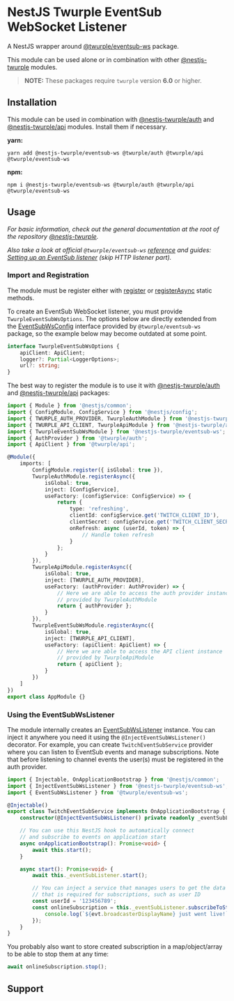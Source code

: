 # NestJS Twurple EventSub WebSocket Listener

A NestJS wrapper around [@twurple/eventsub-ws](https://github.com/twurple/twurple/tree/main/packages/eventsub-ws) package.

This module can be used alone or in combination with other [@nestjs-twurple](https://github.com/stimulcross/nestjs-twurple) modules.

> **NOTE:** These packages require `twurple` version **6.0** or higher.

## Installation

This module can be used in combination with [@nestjs-twurple/auth](https://github.com/stimulcross/nestjs-twurple/tree/main/packages/auth) and [@nestjs-twurple/api](https://github.com/stimulcross/nestjs-twurple/tree/main/packages/api) modules. Install them if necessary.

**yarn:**

```
yarn add @nestjs-twurple/eventsub-ws @twurple/auth @twurple/api @twurple/eventsub-ws
```

**npm:**

```
npm i @nestjs-twurple/eventsub-ws @twurple/auth @twurple/api @twurple/eventsub-ws
```

## Usage

_For basic information, check out the general documentation at the root of the repository [@nestjs-twurple](https://github.com/stimulcross/nestjs-twurple)._

_Also take a look at official `@twurple/eventsub-ws` [reference](https://twurple.js.org/reference/eventsub-ws) and guides: [Setting up an EventSub listener](https://twurple.js.org/docs/getting-data/eventsub/listener-setup.html) (skip HTTP listener part)._

### Import and Registration

The module must be register either with [register](https://github.com/stimulcross/nestjs-twurple#sync-module-configuration) or [registerAsync](https://github.com/stimulcross/nestjs-twurple#async-module-configuration) static methods.

To create an EventSub WebSocket listener, you must provide `TwurpleEventSubWsOptions`. The options below are directly extended from the [EventSubWsConfig](https://twurple.js.org/reference/eventsub-ws/interfaces/EventSubWsConfig.html) interface provided by `@twurple/eventsub-ws` package, so the example below may become outdated at some point.

```ts
interface TwurpleEventSubWsOptions {
	apiClient: ApiClient;
	logger?: Partial<LoggerOptions>;
	url?: string;
}
```

The best way to register the module is to use it with [@nestjs-twurple/auth](https://github.com/stimulcross/nestjs-twurple/tree/main/packages/auth) and [@nestjs-twurple/api](https://github.com/stimulcross/nestjs-twurple/tree/main/packages/api) packages:

```ts
import { Module } from '@nestjs/common';
import { ConfigModule, ConfigService } from '@nestjs/config';
import { TWURPLE_AUTH_PROVIDER, TwurpleAuthModule } from '@nestjs-twurple/auth';
import { TWURPLE_API_CLIENT, TwurpleApiModule } from '@nestjs-twurple/api';
import { TwurpleEventSubWsModule } from '@nestjs-twurple/eventsub-ws';
import { AuthProvider } from '@twurple/auth';
import { ApiClient } from '@twurple/api';

@Module({
	imports: [
		ConfigModule.register({ isGlobal: true }),
		TwurpleAuthModule.registerAsync({
			isGlobal: true,
			inject: [ConfigService],
			useFactory: (configService: ConfigService) => {
				return {
					type: 'refreshing',
					clientId: configService.get('TWITCH_CLIENT_ID'),
					clientSecret: configService.get('TWITCH_CLIENT_SECRET'),
					onRefresh: async (userId, token) => {
						// Handle token refresh
					}
				};
			}
		}),
		TwurpleApiModule.registerAsync({
			isGlobal: true,
			inject: [TWURPLE_AUTH_PROVIDER],
			useFactory: (authProvider: AuthProvider) => {
				// Here we are able to access the auth provider instance
				// provided by TwurpleAuthModule
				return { authProvider };
			}
		}),
		TwurpleEventSubWsModule.registerAsync({
			isGlobal: true,
			inject: [TWURPLE_API_CLIENT],
			useFactory: (apiClient: ApiClient) => {
				// Here we are able to access the API client instance
				// provided by TwurpleApiModule
				return { apiClient };
			}
		})
	]
})
export class AppModule {}
```

### Using the EventSubWsListener

The module internally creates an [EventSubWsListener](https://twurple.js.org/reference/eventsub-ws/classes/EventSubWsListener.html) instance. You can inject it anywhere you need it using the `@InjectEventSubWsListener()` decorator. For example, you can create `TwitchEventSubService` provider where you can listen to EventSub events and manage subscriptions. Note that before listening to channel events the user(s) must be registered in the auth provider.

```ts
import { Injectable, OnApplicationBootstrap } from '@nestjs/common';
import { InjectEventSubWsListener } from '@nestjs-twurple/eventsub-ws';
import { EventSubWsListener } from '@twurple/eventsub-ws';

@Injectable()
export class TwitchEventSubService implements OnApplicationBootstrap {
	constructor(@InjectEventSubWsListener() private readonly _eventSubListener: EventSubWsListener) {}

	// You can use this NestJS hook to automatically connect
	// and subscribe to events on application start
	async onApplicationBootstrap(): Promise<void> {
		await this.start();
	}

	async start(): Promise<void> {
		await this._eventSubListener.start();

		// You can inject a service that manages users to get the data
		// that is required for subscriptions, such as user ID
		const userId = '123456789';
		const onlineSubscription = this._eventSubListener.subscribeToStreamOnlineEvents(userId, evt => {
			console.log(`${evt.broadcasterDisplayName} just went live!`);
		});
	}
}
```

You probably also want to store created subscription in a map/object/array to be able to stop them at any time:

```ts
await onlineSubscription.stop();
```

## Support
